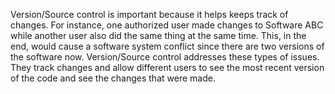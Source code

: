 Version/Source control is important because it helps keeps track of changes. For instance, one authorized user made changes to Software ABC while another user also did the same thing at the same time. This, in the end, would cause a software system conflict since there are two versions of the software now. Version/Source control addresses these types of issues. They track changes and allow different users to see the most recent version of the code and see the changes that were made.
